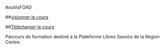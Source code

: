 #outilsFOAD

##[visionner le cours](http://ejallier.github.io/outilsFOAD/web)

##[Télécharger le cours](https://github.com/ejallier/outilsFOAD/archive/gh-pages.zip)

Parcours de formation destiné à la Plateforme Libres Savoirs de la Région Centre.
